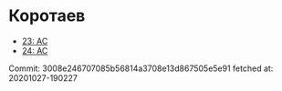 # Коротаев
- [23: AC](23.md)
- [24: AC](24.md)

Commit: 3008e246707085b56814a3708e13d867505e5e91
 fetched at: 20201027-190227
